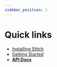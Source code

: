 ```yaml
---
sidebar_position: 1
---
```


# Quick links

- [Installing Stitch](/docs/Installation)
- [Getting Started](/docs/GettingStarted)
- [**API Docs**](/api)